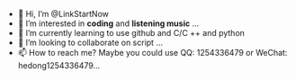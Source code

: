 - 👋 Hi, I’m @LinkStartNow
- 👀 I’m interested in **coding** and **listening music** ...
- 🌱 I’m currently learning to use github and C/C ++ and python
- 💞️ I’m looking to collaborate on script ...
- 📫 How to reach me? Maybe you could use QQ: 1254336479 or WeChat: hedong1254336479...

<!---
LinkStartNow/LinkStartNow is a ✨ special ✨ repository because its `README.md` (this file) appears on your GitHub profile.
You can click the Preview link to take a look at your changes.
--->
